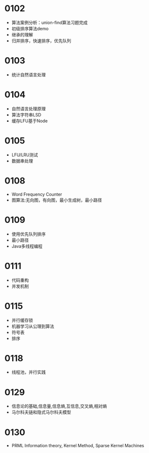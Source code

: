 # 0102
- 算法案例分析：union-find算法习题完成
- 初级排序算法demo
- 继承的理解
- 归并排序，快速排序，优先队列

# 0103
- 统计自然语言处理

# 0104
- 自然语言处理原理
- 算法字符串LSD
- 缓存LFU基于Node

# 0105
- LFU/LRU测试
- 数据串处理

# 0108
- Word Frequency Counter
- 图算法:无向图，有向图，最小生成树，最小路径

# 0109
- 使用优先队列排序
- 最小路径
- Java多线程编程

# 0111
- 代码重构
- 并发机制

# 0115
- 并行缓存锁
- 机器学习从公理到算法
- 符号表
- 排序


# 0118
- 线程池，并行实践

# 0129
- 信息论的基础,信息量,信息熵,互信息,交叉熵,相对熵
- 马尔科夫链和隐式马尔科夫模型

# 0130
- PRML Information theory, Kernel Method, Sparse Kernel Machines

